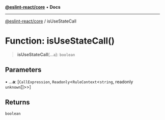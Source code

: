 [**@eslint-react/core**](../README.md) • **Docs**

***

[@eslint-react/core](../README.md) / isUseStateCall

# Function: isUseStateCall()

> **isUseStateCall**(...`a`): `boolean`

## Parameters

• ...**a**: [`CallExpression`, `Readonly`\<`RuleContext`\<`string`, readonly `unknown`[]\>\>]

## Returns

`boolean`
